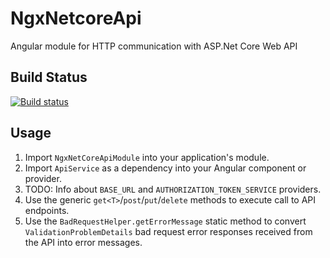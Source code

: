 # NgxNetcoreApi

Angular module for HTTP communication with ASP.Net Core Web API

## Build Status
[![Build status](https://saji.visualstudio.com/Open%20Source/_apis/build/status/NgxNetCoreApi)](https://saji.visualstudio.com/Open%20Source/_build/latest?definitionId=28)

## Usage

1. Import `NgxNetCoreApiModule` into your application's module.
2. Import `ApiService` as a dependency into your Angular component or provider.
3. TODO: Info about `BASE_URL` and `AUTHORIZATION_TOKEN_SERVICE` providers.
4. Use the generic `get<T>`/`post`/`put`/`delete` methods to execute call to API endpoints.
5. Use the `BadRequestHelper.getErrorMessage` static method to convert `ValidationProblemDetails` bad request error responses received from the API into error messages.
